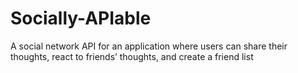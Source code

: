 # Socially-APIable
A social network API for an application where users can share their thoughts, react to friends’ thoughts, and create a friend list
